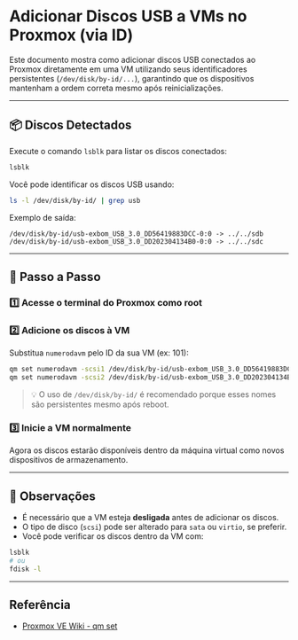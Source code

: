 # Adicionar Discos USB a VMs no Proxmox (via ID)

Este documento mostra como adicionar discos USB conectados ao Proxmox diretamente em uma VM utilizando seus identificadores persistentes (`/dev/disk/by-id/...`), garantindo que os dispositivos mantenham a ordem correta mesmo após reinicializações.

---

## 📦 Discos Detectados

Execute o comando `lsblk` para listar os discos conectados:

```bash
lsblk
```

Você pode identificar os discos USB usando:

```bash
ls -l /dev/disk/by-id/ | grep usb
```

Exemplo de saída:

```text
/dev/disk/by-id/usb-exbom_USB_3.0_DD56419883DCC-0:0 -> ../../sdb
/dev/disk/by-id/usb-exbom_USB_3.0_DD202304134B0-0:0 -> ../../sdc
```

---

## 🔗 Passo a Passo

### 1️⃣ Acesse o terminal do Proxmox como root

### 2️⃣ Adicione os discos à VM

Substitua `numerodavm` pelo ID da sua VM (ex: 101):

```bash
qm set numerodavm -scsi1 /dev/disk/by-id/usb-exbom_USB_3.0_DD56419883DCC-0:0
qm set numerodavm -scsi2 /dev/disk/by-id/usb-exbom_USB_3.0_DD202304134B0-0:0
```

> 💡 O uso de `/dev/disk/by-id/` é recomendado porque esses nomes são persistentes mesmo após reboot.

### 3️⃣ Inicie a VM normalmente

Agora os discos estarão disponíveis dentro da máquina virtual como novos dispositivos de armazenamento.

---

## 📝 Observações

- É necessário que a VM esteja **desligada** antes de adicionar os discos.
- O tipo de disco (`scsi`) pode ser alterado para `sata` ou `virtio`, se preferir.
- Você pode verificar os discos dentro da VM com:

```bash
lsblk
# ou
fdisk -l
```

---

## Referência

- [Proxmox VE Wiki - qm set](https://pve.proxmox.com/wiki/Qm)
